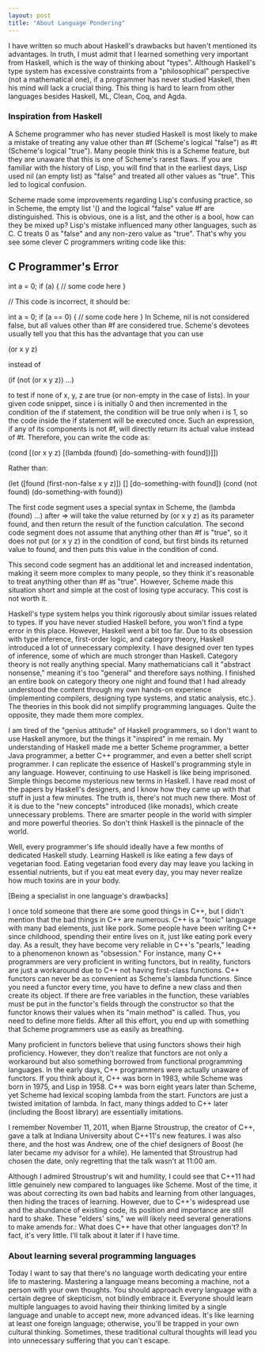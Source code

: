 ```yaml
---
layout: post
title: "About Language Pondering"
---
```



I have written so much about Haskell's drawbacks but haven't mentioned its advantages. In truth, I must admit that I learned something very important from Haskell, which is the way of thinking about "types". Although Haskell's type system has excessive constraints from a "philosophical" perspective (not a mathematical one), if a programmer has never studied Haskell, then his mind will lack a crucial thing. This thing is hard to learn from other languages besides Haskell, ML, Clean, Coq, and Agda.

### Inspiration from Haskell

A Scheme programmer who has never studied Haskell is most likely to make a mistake of treating any value other than #f (Scheme's logical "false") as #t (Scheme's logical "true"). Many people think this is a Scheme feature, but they are unaware that this is one of Scheme's rarest flaws. If you are familiar with the history of Lisp, you will find that in the earliest days, Lisp used nil (an empty list) as "false" and treated all other values as "true". This led to logical confusion.

Scheme made some improvements regarding Lisp's confusing practice, so in Scheme, the empty list '() and the logical "false" value #f are distinguished. This is obvious, one is a list, and the other is a bool, how can they be mixed up? Lisp's mistake influenced many other languages, such as C. C treats 0 as "false" and any non-zero value as "true". That's why you see some clever C programmers writing code like this:

## C Programmer's Error

int a = 0;
if (a) {
// some code here
}

// This code is incorrect, it should be:

int a = 0;
if (a == 0) {
// some code here
} In Scheme, nil is not considered false, but all values other than #f are considered true. Scheme's devotees usually tell you that this has the advantage that you can use

(or x y z)

instead of

(if (not (or x y z)) ...)

to test if none of x, y, z are true (or non-empty in the case of lists). In your given code snippet, since i is initially 0 and then incremented in the condition of the if statement, the condition will be true only when i is 1, so the code inside the if statement will be executed once. Such an expression, if any of its components is not #f, will directly return its actual value instead of #t. Therefore, you can write the code as:

(cond
 [(or x y z)
 [(lambda (found)
 [do-something-with found])]])

Rather than:

(let ([found (first-non-false x y z)])
[]
[do-something-with found]) (cond
 (not found)
 (do-something-with found))

The first code segment uses a special syntax in Scheme, the (lambda (found) ...) after => will take the value returned by (or x y z) as its parameter found, and then return the result of the function calculation. The second code segment does not assume that anything other than #f is "true", so it does not put (or x y z) in the condition of cond, but first binds its returned value to found, and then puts this value in the condition of cond.

This second code segment has an additional let and increased indentation, making it seem more complex to many people, so they think it's reasonable to treat anything other than #f as "true". However, Scheme made this situation short and simple at the cost of losing type accuracy. This cost is not worth it.

Haskell's type system helps you think rigorously about similar issues related to types. If you have never studied Haskell before, you won't find a type error in this place. However, Haskell went a bit too far. Due to its obsession with type inference, first-order logic, and category theory, Haskell introduced a lot of unnecessary complexity. I have designed over ten types of inference, some of which are much stronger than Haskell. Category theory is not really anything special. Many mathematicians call it "abstract nonsense," meaning it's too "general" and therefore says nothing. I finished an entire book on category theory one night and found that I had already understood the content through my own hands-on experience (implementing compilers, designing type systems, and static analysis, etc.). The theories in this book did not simplify programming languages. Quite the opposite, they made them more complex.

I am tired of the "genius attitude" of Haskell programmers, so I don't want to use Haskell anymore, but the things it "inspired" in me remain. My understanding of Haskell made me a better Scheme programmer, a better Java programmer, a better C++ programmer, and even a better shell script programmer. I can replicate the essence of Haskell's programming style in any language. However, continuing to use Haskell is like being imprisoned. Simple things become mysterious new terms in Haskell. I have read most of the papers by Haskell's designers, and I know how they came up with that stuff in just a few minutes. The truth is, there's not much new there. Most of it is due to the "new concepts" introduced (like monads), which create unnecessary problems. There are smarter people in the world with simpler and more powerful theories. So don't think Haskell is the pinnacle of the world.

Well, every programmer's life should ideally have a few months of dedicated Haskell study. Learning Haskell is like eating a few days of vegetarian food. Eating vegetarian food every day may leave you lacking in essential nutrients, but if you eat meat every day, you may never realize how much toxins are in your body.

[Being a specialist in one language's drawbacks]

I once told someone that there are some good things in C++, but I didn't mention that the bad things in C++ are numerous. C++ is a "toxic" language with many bad elements, just like pork. Some people have been writing C++ since childhood, spending their entire lives on it, just like eating pork every day. As a result, they have become very reliable in C++'s "pearls," leading to a phenomenon known as "obsession." For instance, many C++ programmers are very proficient in writing functors, but in reality, functors are just a workaround due to C++ not having first-class functions. C++ functors can never be as convenient as Scheme's lambda functions. Since you need a functor every time, you have to define a new class and then create its object. If there are free variables in the function, these variables must be put in the functor's fields through the constructor so that the functor knows their values when its "main method" is called. Thus, you need to define more fields. After all this effort, you end up with something that Scheme programmers use as easily as breathing.

Many proficient in functors believe that using functors shows their high proficiency. However, they don't realize that functors are not only a workaround but also something borrowed from functional programming languages. In the early days, C++ programmers were actually unaware of functors. If you think about it, C++ was born in 1983, while Scheme was born in 1975, and Lisp in 1958. C++ was born eight years later than Scheme, yet Scheme had lexical scoping lambda from the start. Functors are just a twisted imitation of lambda. In fact, many things added to C++ later (including the Boost library) are essentially imitations.

I remember November 11, 2011, when Bjarne Stroustrup, the creator of C++, gave a talk at Indiana University about C++11's new features. I was also there, and the host was Andrew, one of the chief designers of Boost (he later became my advisor for a while). He lamented that Stroustrup had chosen the date, only regretting that the talk wasn't at 11:00 am.

Although I admired Stroustrup's wit and humility, I could see that C++11 had little genuinely new compared to languages like Scheme. Most of the time, it was about correcting its own bad habits and learning from other languages, then hiding the traces of learning. However, due to C++'s widespread use and the abundance of existing code, its position and importance are still hard to shake. These "elders' sins," we will likely need several generations to make amends for.: What does C++ have that other languages don't? In fact, it's very little. I'll talk about it later if I have time.

### About learning several programming languages



Today I want to say that there's no language worth dedicating your entire life to mastering. Mastering a language means becoming a machine, not a person with your own thoughts. You should approach every language with a certain degree of skepticism, not blindly embrace it. Everyone should learn multiple languages to avoid having their thinking limited by a single language and unable to accept new, more advanced ideas. It's like learning at least one foreign language; otherwise, you'll be trapped in your own cultural thinking. Sometimes, these traditional cultural thoughts will lead you into unnecessary suffering that you can't escape.